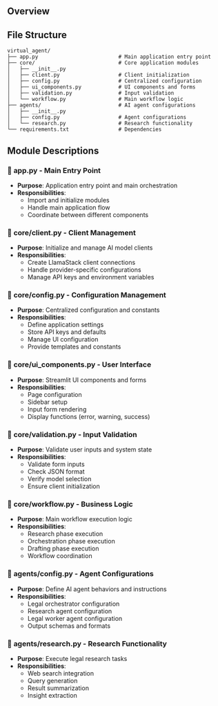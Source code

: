 ## Overview
## File Structure

```
virtual_agent/
├── app.py                          # Main application entry point
├── core/                           # Core application modules
│   ├── __init__.py
│   ├── client.py                   # Client initialization
│   ├── config.py                   # Centralized configuration
│   ├── ui_components.py            # UI components and forms
│   ├── validation.py               # Input validation
│   └── workflow.py                 # Main workflow logic
├── agents/                         # AI agent configurations
│   ├── __init__.py
│   ├── config.py                   # Agent configurations
│   └── research.py                 # Research functionality
└── requirements.txt                # Dependencies
```

## Module Descriptions

### 📁 **app.py** - Main Entry Point
- **Purpose**: Application entry point and main orchestration
- **Responsibilities**:
  - Import and initialize modules
  - Handle main application flow
  - Coordinate between different components

### 📁 **core/client.py** - Client Management
- **Purpose**: Initialize and manage AI model clients
- **Responsibilities**:
  - Create LlamaStack client connections
  - Handle provider-specific configurations
  - Manage API keys and environment variables

### 📁 **core/config.py** - Configuration Management
- **Purpose**: Centralized configuration and constants
- **Responsibilities**:
  - Define application settings
  - Store API keys and defaults
  - Manage UI configuration
  - Provide templates and constants

### 📁 **core/ui_components.py** - User Interface
- **Purpose**: Streamlit UI components and forms
- **Responsibilities**:
  - Page configuration
  - Sidebar setup
  - Input form rendering
  - Display functions (error, warning, success)

### 📁 **core/validation.py** - Input Validation
- **Purpose**: Validate user inputs and system state
- **Responsibilities**:
  - Validate form inputs
  - Check JSON format
  - Verify model selection
  - Ensure client initialization

### 📁 **core/workflow.py** - Business Logic
- **Purpose**: Main workflow execution logic
- **Responsibilities**:
  - Research phase execution
  - Orchestration phase execution
  - Drafting phase execution
  - Workflow coordination

### 📁 **agents/config.py** - Agent Configurations
- **Purpose**: Define AI agent behaviors and instructions
- **Responsibilities**:
  - Legal orchestrator configuration
  - Research agent configuration
  - Legal worker agent configuration
  - Output schemas and formats

### 📁 **agents/research.py** - Research Functionality
- **Purpose**: Execute legal research tasks
- **Responsibilities**:
  - Web search integration
  - Query generation
  - Result summarization
  - Insight extraction
